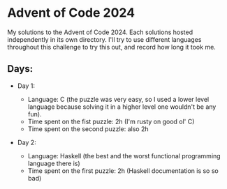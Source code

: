 # Advent of Code 2024

My solutions to the Advent of Code 2024. Each solutions hosted independently in its own
directory. I'll try to use different languages throughout this challenge to try this out,
and record how long it took me.

## Days:

- Day 1:

  - Language: C (the puzzle was very easy, so I used a lower level language because solving it in a higher level one wouldn't be any fun).
  - Time spent on the fist puzzle: 2h (I'm rusty on good ol' C)
  - Time spent on the second puzzle: also 2h

- Day 2:

  - Language: Haskell (the best and the worst functional programming language there is)
  - Time spent on the first puzzle: 2h (Haskell documentation is so so bad)
